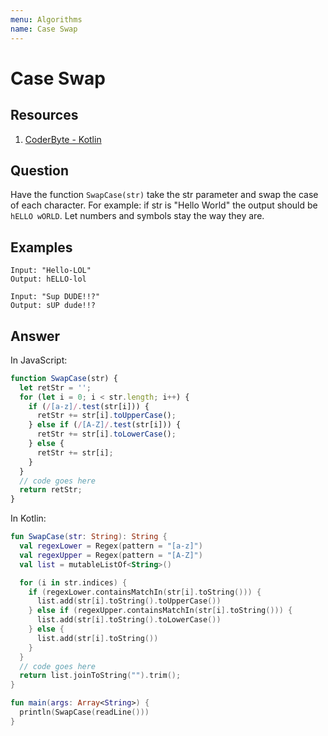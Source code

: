 ```yaml
---
menu: Algorithms
name: Case Swap
---
```


# Case Swap

## Resources

1. [CoderByte - Kotlin](https://www.coderbyte.com/editor/Swap%20Case:Kotlin)

## Question

Have the function `SwapCase(str)` take the str parameter and swap the case of each character. For example: if str is "Hello World" the output should be `hELLO wORLD`. Let numbers and symbols stay the way they are.

## Examples

```shell
Input: "Hello-LOL"
Output: hELLO-lol
```

```shell
Input: "Sup DUDE!!?"
Output: sUP dude!!?
```

## Answer

In JavaScript:

```javascript
function SwapCase(str) {
  let retStr = '';
  for (let i = 0; i < str.length; i++) {
    if (/[a-z]/.test(str[i])) {
      retStr += str[i].toUpperCase();
    } else if (/[A-Z]/.test(str[i])) {
      retStr += str[i].toLowerCase();
    } else {
      retStr += str[i];
    }
  }
  // code goes here
  return retStr;
}
```

In Kotlin:

```kotlin
fun SwapCase(str: String): String {
  val regexLower = Regex(pattern = "[a-z]")
  val regexUpper = Regex(pattern = "[A-Z]")
  val list = mutableListOf<String>()

  for (i in str.indices) {
    if (regexLower.containsMatchIn(str[i].toString())) {
      list.add(str[i].toString().toUpperCase())
    } else if (regexUpper.containsMatchIn(str[i].toString())) {
      list.add(str[i].toString().toLowerCase())
    } else {
      list.add(str[i].toString())
    }
  }
  // code goes here
  return list.joinToString("").trim();
}

fun main(args: Array<String>) {
  println(SwapCase(readLine()))
}
```
